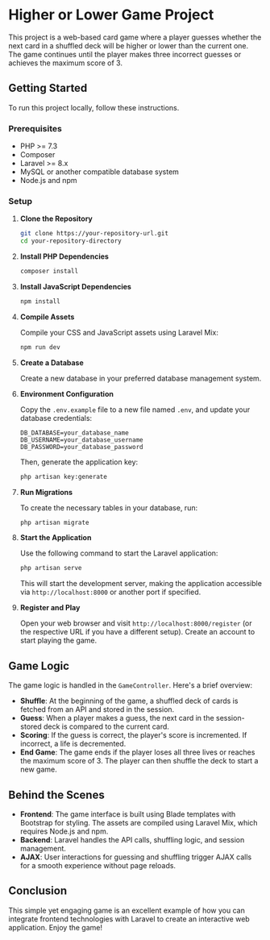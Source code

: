 # Higher or Lower Game Project

This project is a web-based card game where a player guesses whether the next card in a shuffled deck will be higher or lower than the current one. The game continues until the player makes three incorrect guesses or achieves the maximum score of 3.

## Getting Started

To run this project locally, follow these instructions.

### Prerequisites

- PHP >= 7.3
- Composer
- Laravel >= 8.x
- MySQL or another compatible database system
- Node.js and npm

### Setup

1. **Clone the Repository**

   ```sh
   git clone https://your-repository-url.git
   cd your-repository-directory
   ```

2. **Install PHP Dependencies**

   ```sh
   composer install
   ```

3. **Install JavaScript Dependencies**

   ```sh
   npm install
   ```

4. **Compile Assets**

   Compile your CSS and JavaScript assets using Laravel Mix:

   ```sh
   npm run dev
   ```

5. **Create a Database**

   Create a new database in your preferred database management system.

6. **Environment Configuration**

   Copy the `.env.example` file to a new file named `.env`, and update your database credentials:

   ```plaintext
   DB_DATABASE=your_database_name
   DB_USERNAME=your_database_username
   DB_PASSWORD=your_database_password
   ```

   Then, generate the application key:

   ```sh
   php artisan key:generate
   ```

7. **Run Migrations**

   To create the necessary tables in your database, run:

   ```sh
   php artisan migrate
   ```

8. **Start the Application**

   Use the following command to start the Laravel application:

   ```sh
   php artisan serve
   ```

   This will start the development server, making the application accessible via `http://localhost:8000` or another port if specified.

9. **Register and Play**

   Open your web browser and visit `http://localhost:8000/register` (or the respective URL if you have a different setup). Create an account to start playing the game.

## Game Logic

The game logic is handled in the `GameController`. Here's a brief overview:

- **Shuffle**: At the beginning of the game, a shuffled deck of cards is fetched from an API and stored in the session.
- **Guess**: When a player makes a guess, the next card in the session-stored deck is compared to the current card.
- **Scoring**: If the guess is correct, the player's score is incremented. If incorrect, a life is decremented.
- **End Game**: The game ends if the player loses all three lives or reaches the maximum score of 3. The player can then shuffle the deck to start a new game.

## Behind the Scenes

- **Frontend**: The game interface is built using Blade templates with Bootstrap for styling. The assets are compiled using Laravel Mix, which requires Node.js and npm.
- **Backend**: Laravel handles the API calls, shuffling logic, and session management.
- **AJAX**: User interactions for guessing and shuffling trigger AJAX calls for a smooth experience without page reloads.

## Conclusion

This simple yet engaging game is an excellent example of how you can integrate frontend technologies with Laravel to create an interactive web application. Enjoy the game!